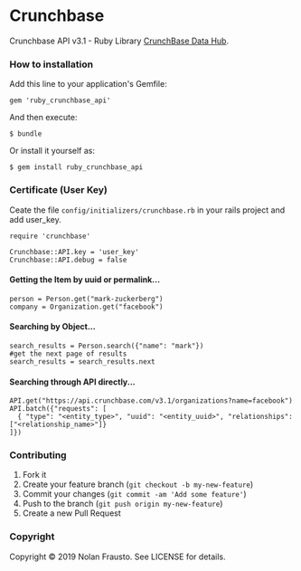# Crunchbase

Crunchbase API v3.1 - Ruby Library [CrunchBase Data Hub](https://data.crunchbase.com/v3.1/docs/using-the-api).

### How to installation

Add this line to your application's Gemfile:

    gem 'ruby_crunchbase_api'

And then execute:

    $ bundle

Or install it yourself as:

    $ gem install ruby_crunchbase_api

### Certificate (User Key)

Ceate the file `config/initializers/crunchbase.rb` in your rails project and add user_key.

    require 'crunchbase'

    Crunchbase::API.key = 'user_key'
    Crunchbase::API.debug = false

#### Getting the Item by uuid or permalink...

    person = Person.get("mark-zuckerberg")
    company = Organization.get("facebook")

#### Searching by Object...

    search_results = Person.search({"name": "mark"})
    #get the next page of results
    search_results = search_results.next

#### Searching through API directly...

    API.get("https://api.crunchbase.com/v3.1/organizations?name=facebook")
    API.batch({"requests": [
      { "type": "<entity_type>", "uuid": "<entity_uuid>", "relationships": ["<relationship_name>"]}
    ]})


### Contributing

1. Fork it
2. Create your feature branch (`git checkout -b my-new-feature`)
3. Commit your changes (`git commit -am 'Add some feature'`)
4. Push to the branch (`git push origin my-new-feature`)
5. Create a new Pull Request

### Copyright

Copyright © 2019 Nolan Frausto. See LICENSE for details.
